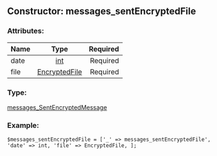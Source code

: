 ## Constructor: messages\_sentEncryptedFile  

### Attributes:

| Name     |    Type       | Required |
|----------|:-------------:|---------:|
|date|[int](../types/int.md) | Required|
|file|[EncryptedFile](../types/EncryptedFile.md) | Required|
### Type: 

[messages\_SentEncryptedMessage](../types/messages_SentEncryptedMessage.md)
### Example:

```
$messages_sentEncryptedFile = ['_' => messages_sentEncryptedFile', 'date' => int, 'file' => EncryptedFile, ];
```